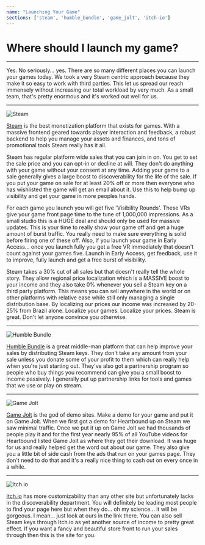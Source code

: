 ```yaml
---
name: "Launching Your Game"
sections: ['steam', 'humble_bundle', 'game_jolt', 'itch-io']
---
```


# Where should I launch my game?
---

Yes. No seriously... yes. There are so many different places you can launch your games today. We took a very Steam centric approach because they make it so easy to work with third parties. This let us spread our reach immensely without increasing our total workload by very much. As a small team, that's pretty enormous and it's worked out well for us.

---
<div id="steam">

![Steam](/images/gamedev/steam_splash.jpg)

[Steam](https://store.steampowered.com/) is the best monetization platform that exists for games. With a massive frontend geared towards player interaction and feedback, a robust backend to help you manage your assets and finances, and tons of promotional tools Steam really has it all.

Steam has regular platform wide sales that you can join in on. You get to set the sale price and you can opt-in or decline at will. They don't do anything with your game without your consent at any time. Adding your game to a sale generally gives a large boost to discoverability for the life of the sale. If you put your game on sale for at least 20% off or more then everyone who has wishlisted the game will get an email about it. Use this to help bump up visibility and get your game in more peoples hands.

For each game you launch you will get five 'Visibility Rounds'. These VRs give your game front page time to the tune of 1,000,000 impressions. As a small studio this is a HUGE deal and should only be used for massive updates. This is your time to really show your game off and get a huge amount of burst traffic. You really need to make sure everything is solid before firing one of these off. Also, if you launch your game in Early Access... once you launch fully you get a free VR immediately that doesn't count against your games five. Launch in Early Access, get feedback, use it to improve, fully launch and get a free burst of visibility.

Steam takes a 30% cut of all sales but that doesn't really tell the whole story. They allow regional price localization which is a MASSIVE boost to your income and they also take 0% whenever you sell a Steam key on a third party platform. This means you can sell anywhere in the world or on other platforms with relative ease while still only managing a single distribution base. By localizing our prices our income was increased by 20-25% from Brazil alone. Localize your games. Localize your prices. Steam is great. Don't let anyone convince you otherwise.

---
</div>

<div id="humble_bundle">

![Humble Bundle](/images/gamedev/humble_splash.png)

[Humble Bundle](https://www.humblebundle.com/) is a great middle-man platform that can help improve your sales by distributing Steam keys. They don't take any amount from your sale unless you donate some of your profit to them which can really help when you're just starting out. They've also got a partnership program so people who buy things you recommend can give you a small boost to income passively. I generally put up partnership links for tools and games that we use or play on stream.

---
</div>

<div id="game_jolt">

![Game Jolt](/images/gamedev/gamejolt_splash.jpg)

[Game Jolt](https://gamejolt.com/games/heartbound/275495) is the god of demo sites. Make a demo for your game and put it on Game Jolt. When we first got a demo for Heartbound up on Steam we saw minimal traffic. Once we put it up on Game Jolt we had thousands of people play it and for the first year nearly 95% of all YouTube videos for Heartbound listed Game Jolt as where they got their download. It was huge for us and really helped get the word out about our game. They also give you a little bit of side cash from the ads that run on your games page. They don't need to do that and it's a really nice thing to cash out on every once in a while.

---
</div>

<div id="itch-io">

![Itch.io](/images/gamedev/itch_splash.jpg)

[Itch.io](https://piratesoftware.itch.io/heartbound) has more customizability than any other site but unfortunately lacks in the discoverability department. You will definitely be leading most people to find your page here but when they do... oh my science... it will be gorgeous. I mean... just look at ours in the link there. You can also sell Steam keys through Itch.io as yet another source of income to pretty great effect. If you want a fancy and beautiful store front to run your sales through then this is the site for you.

</div>
